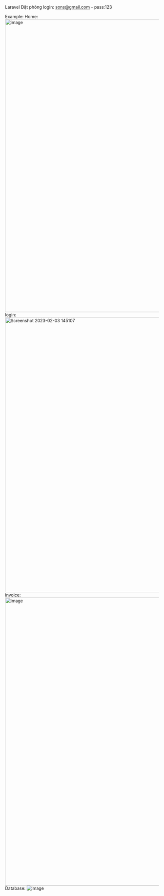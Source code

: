 Laravel Đặt phòng
login: sons@gmail.com - pass:123

Example:
Home:
<img width="957" alt="image" src="https://user-images.githubusercontent.com/95063239/216544458-fdd5a017-88d5-4e10-828c-d42d825c1343.png">
login:
<img width="898" alt="Screenshot 2023-02-03 145107" src="https://user-images.githubusercontent.com/95063239/216544600-81ec3560-6501-430a-bdb3-88e625807a56.png">
invoice:
<img width="941" alt="image" src="https://user-images.githubusercontent.com/95063239/216544845-87705356-9ff5-47d6-8ecd-fcc4a58e9fbe.png">
Database:
![image](https://user-images.githubusercontent.com/95063239/216545085-abe16949-d7df-4cc0-91e0-f122c3a761a9.png)




